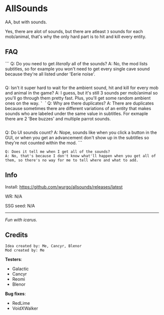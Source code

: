 # AllSounds
AA, but with sounds.

Yes, there are alot of sounds, but there are atleast `3` sounds for each mob/animal, that's why the only hard part is to hit and kill every entity.

## FAQ

`̀``
Q: Do you need to get *literally* all of the sounds?
A: No, the mod lists subtitles, so for example you won't need to get every single cave sound because they're all listed under 'Eerie noise'.
```
```
Q: Isn't it super hard to wait for the ambient sound, hit and kill for every mob and animal in the game?
A: I guess, but it's still 3 sounds per mob/animal so you'll go through them pretty fast. Plus, you'll get some random ambient ones on the way.
``̀`
``̀`
Q: Why are there duplicates?
A: There are duplicates because sometimes there are different variations of an entity that makes sounds who are labeled under the same value in subtitles. For exmaple there are 2 'Bee buzzes' and multiple parrot sounds.
```
```
Q: Do UI sounds count?
A: Nope, sounds like when you click a button in the GUI, or when you get an advancement don't show up in the subtitles so they're not counted within the mod.
``̀`
```
Q: Does it tell me when I get all of the sounds?
A: No, that's because I don't know what'll happen when you get all of them, so there's no way for me to tell where and what to add.
```
## Info

Install: https://github.com/wurgo/allsounds/releases/latest

WR: N/A

SSG seed: N/A

-----
*Fun with icarus.*

## Credits

```
Idea created by: Me, Cancyr, Blenor
Mod created by: Me
```

**Testers**:
- Galactic
- Cancyr
- Reomi
- Blenor

**Bug fixes**:
- RedLime
- VoidXWalker
